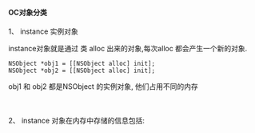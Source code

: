#### OC对象分类


1、 instance 实例对象

instance对象就是通过 类 alloc 出来的对象,每次alloc 都会产生一个新的对象.

```
NSObject *obj1 = [[NSObject alloc] init];
NSObject *obj2 = [[NSObject alloc] init];
```
obj1 和 obj2 都是NSObject 的实例对象, 他们占用不同的内存


<br><br>
2、 instance 对象在内存中存储的信息包括:
